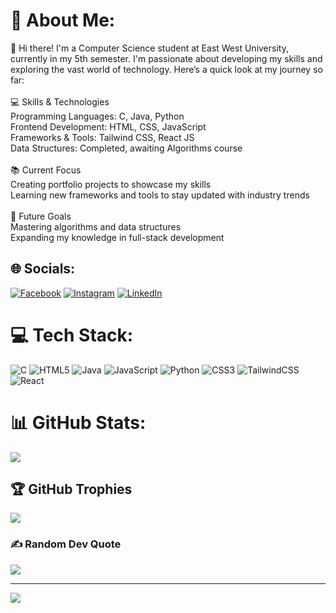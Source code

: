 # 💫 About Me:
👋 Hi there! I'm a Computer Science student at East West University, currently in my 5th semester. I'm passionate about developing my skills and exploring the vast world of technology. Here’s a quick look at my journey so far:<br><br>💻 Skills & Technologies<br>Programming Languages: C, Java, Python<br>Frontend Development: HTML, CSS, JavaScript<br>Frameworks & Tools: Tailwind CSS, React JS<br>Data Structures: Completed, awaiting Algorithms course<br><br>📚 Current Focus<br>Creating portfolio projects to showcase my skills<br>Learning new frameworks and tools to stay updated with industry trends<br><br>🚀 Future Goals<br>Mastering algorithms and data structures<br>Expanding my knowledge in full-stack development


## 🌐 Socials:
[![Facebook](https://img.shields.io/badge/Facebook-%231877F2.svg?logo=Facebook&logoColor=white)](https://facebook.com/nadim.sra) [![Instagram](https://img.shields.io/badge/Instagram-%23E4405F.svg?logo=Instagram&logoColor=white)](https://instagram.com/nadimsrabon_) [![LinkedIn](https://img.shields.io/badge/LinkedIn-%230077B5.svg?logo=linkedin&logoColor=white)](https://linkedin.com/in/nadim-srabon) 

# 💻 Tech Stack:
![C](https://img.shields.io/badge/c-%2300599C.svg?style=for-the-badge&logo=c&logoColor=white) ![HTML5](https://img.shields.io/badge/html5-%23E34F26.svg?style=for-the-badge&logo=html5&logoColor=white) ![Java](https://img.shields.io/badge/java-%23ED8B00.svg?style=for-the-badge&logo=openjdk&logoColor=white) ![JavaScript](https://img.shields.io/badge/javascript-%23323330.svg?style=for-the-badge&logo=javascript&logoColor=%23F7DF1E) ![Python](https://img.shields.io/badge/python-3670A0?style=for-the-badge&logo=python&logoColor=ffdd54) ![CSS3](https://img.shields.io/badge/css3-%231572B6.svg?style=for-the-badge&logo=css3&logoColor=white) ![TailwindCSS](https://img.shields.io/badge/tailwindcss-%2338B2AC.svg?style=for-the-badge&logo=tailwind-css&logoColor=white) ![React](https://img.shields.io/badge/react-%2320232a.svg?style=for-the-badge&logo=react&logoColor=%2361DAFB)
# 📊 GitHub Stats:
![](https://github-readme-stats.vercel.app/api/top-langs/?username=nadim-srabon&theme=shadow_blue&hide_border=false&include_all_commits=false&count_private=false&layout=compact)

## 🏆 GitHub Trophies
![](https://github-profile-trophy.vercel.app/?username=nadim-srabon&theme=radical&no-frame=false&no-bg=true&margin-w=4)

### ✍️ Random Dev Quote
![](https://quotes-github-readme.vercel.app/api?type=horizontal&theme=radical)

---
[![](https://visitcount.itsvg.in/api?id=nadim-srabon&icon=0&color=0)](https://visitcount.itsvg.in)

<!-- Proudly created with GPRM ( https://gprm.itsvg.in ) -->
